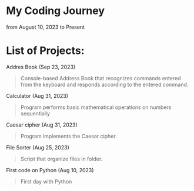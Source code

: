 # My Coding Journey
from August 10, 2023 to Present

# List of Projects:

Addres Book (Sep 23, 2023)
> Сonsole-based Address Book that recognizes commands entered from the keyboard and responds according to the entered command.

Calculator (Aug 31, 2023)
> Program performs basic mathematical operations on numbers sequentially

Caesar cipher (Aug 31, 2023)
> Program implements the Caesar cipher.

File Sorter (Aug 25, 2023)
> Script that organize files in folder.

First code on Python (Aug 10, 2023)
> First day with Python

